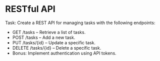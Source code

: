 # RESTful API
Task: Create a REST API for managing tasks with the following endpoints:

- GET /tasks – Retrieve a list of tasks.
- POST /tasks – Add a new task.
- PUT /tasks/{id} – Update a specific task.
- DELETE /tasks/{id} – Delete a specific task.
- Bonus: Implement authentication using API tokens.


